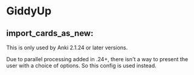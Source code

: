 # GiddyUp

## import_cards_as_new:
This is only used by Anki 2.1.24 or later versions.  

Due to parallel processing added in .24+, there isn't a way to present the user with a choice of options. So this config is used instead.

